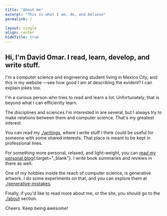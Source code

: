 ```yaml
---
title: "About me"
excerpt: "This is what I am, do, and believe"
permalink: /

layout: single
align: center
hideTitle: true
---
```


## Hi, I'm David Omar. I read, learn, develop, and write stuff.

I'm a computer science and engineering student living in Mexico City, and this is my website —see how good I am at describing the evident? I can explain jokes too.

I'm a curious person who tries to read and learn a lot. Unfortunately, that is beyond what I can efficiently learn.

The disciplines and sciences I'm interested in are several, but I always try to make relations between them and computer science. That's my greatest interest.

You can read my [./writings](./writings), where I write stuff I think could be useful for someone with some shared interests. That place is meant to be kept in professional lines. 

For something more personal, relaxed, and light-weight, you can [read my personal blog](https://blog.davidomar.me){:target="_blank"}. I write book summaries and reviews in there as well.

One of my hobbies inside the reach of computer science, is generative artwork. I do some experiments on that, and you can explore them at [./generative-mistakes](./generative-mistakes).

Finally, if you'd like to read more about me, or the site, you should go to the [./about](./about) section.

Cheers. Keep being awesome!